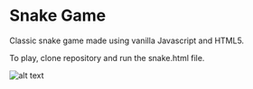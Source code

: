# Snake Game
Classic snake game made using vanilla Javascript and HTML5.

To play, clone repository and run the snake.html file.

![alt text](https://github.com/mashnoor3/Snake-Game/blob/master/screenshot2.png)
